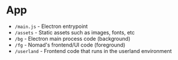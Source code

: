 # App

- `/main.js` - Electron entrypoint
- `/assets` - Static assets such as images, fonts, etc
- `/bg` - Electron main process code (background)
- `/fg` - Nomad's frontend/UI code (foreground)
- `/userland` - Frontend code that runs in the userland environment
